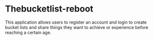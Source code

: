 # Thebucketlist-reboot
This application allows users to register an account and login to create bucket lists and share things they want to achieve or experience before reaching a certain age.
